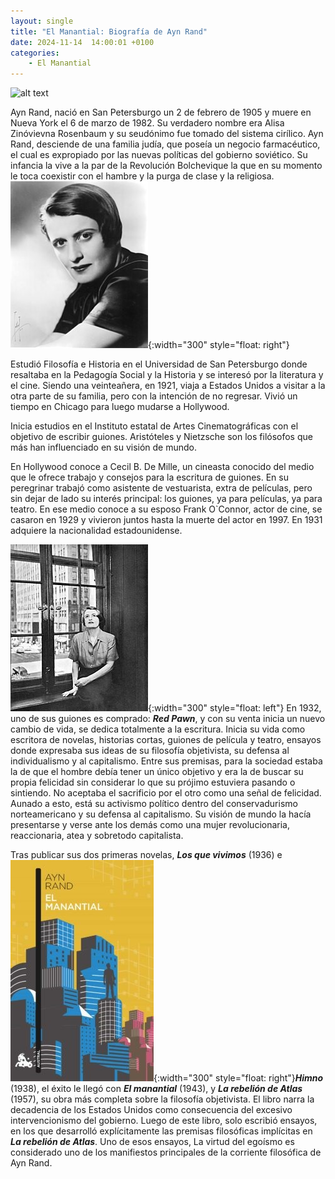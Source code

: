 ```yaml
---
layout: single
title: "El Manantial: Biografía de Ayn Rand"
date: 2024-11-14  14:00:01 +0100
categories: 
    - El Manantial
---
```

![alt text](</assets/img/Biografía  de Ayn Rand.png>)



   
Ayn Rand, nació en San Petersburgo un 2 de febrero de 1905  y muere en Nueva York el 6 de marzo de 1982. Su verdadero nombre era  Alisa Zinóvievna Rosenbaum y su seudónimo fue tomado del sistema cirílico. Ayn Rand, desciende de una familia judía, que poseía un negocio farmacéutico, el cual es expropiado por las nuevas políticas del gobierno soviético.  Su infancia la vive a la par de la Revolución Bolchevique la que en su momento le toca coexistir con el hambre y la purga de clase y la religiosa.![alt text](</assets/img/ayn1.jpg>){:width="300" style="float: right"}


Estudió Filosofía e Historia en el Universidad de San Petersburgo donde resaltaba en la Pedagogía Social y la Historia y  se interesó por la literatura y el cine.  Siendo una veinteañera, en 1921, viaja a Estados Unidos a visitar a la otra parte de su familia, pero con la intención de no regresar. Vivió un tiempo en Chicago para luego mudarse a Hollywood.


Inicia estudios en el Instituto estatal de Artes Cinematográficas con el objetivo de escribir guiones. Aristóteles y Nietzsche son los filósofos que más han influenciado en su visión de mundo. 


En Hollywood conoce a Cecil B. De Mille, un cineasta conocido del medio que le ofrece trabajo y consejos para la escritura de guiones. En su peregrinar trabajó como asistente de vestuarista, extra de películas, pero sin dejar de lado su interés principal: los guiones, ya para películas, ya para teatro. En ese medio conoce a su esposo Frank O`Connor, actor de cine, se casaron en 1929 y vivieron juntos hasta la muerte del actor en 1997. En 1931 adquiere la nacionalidad estadounidense.


![alt text](</assets/img/ayn2.jpg>){:width="300" style="float: left"}  En 1932, uno de sus guiones es comprado: ***Red Pawn***, y con su venta inicia un nuevo cambio de vida, se dedica totalmente a la escritura. Inicia su vida como escritora de novelas, historias cortas, guiones de película y teatro, ensayos donde expresaba sus ideas de su filosofía objetivista, su defensa al individualismo y al capitalismo. Entre sus premisas, para la sociedad estaba la de que el hombre debía tener un único objetivo y era la de buscar su propia felicidad sin considerar lo que su prójimo estuviera pasando o sintiendo. No aceptaba el sacrificio por el otro como una señal de felicidad. Aunado a esto, está su activismo político dentro del conservadurismo norteamericano y su defensa al capitalismo. Su visión de mundo la hacía presentarse y verse ante los demás como una mujer revolucionaria, reaccionaria, atea y sobretodo capitalista. 


Tras publicar sus dos primeras novelas, ***Los que vivimos*** (1936) e ![alt text](</assets/img/ayn3.jpg>){:width="300" style="float: right"}***Himno*** (1938), el éxito le llegó con ***El manantial*** (1943),  y ***La rebelión de Atlas*** (1957), su obra  más completa sobre la filosofía objetivista. El libro narra la decadencia de los Estados Unidos como consecuencia del excesivo intervencionismo del gobierno.  Luego de este libro, solo escribió ensayos, en los que desarrolló explícitamente las premisas filosóficas implícitas en ***La rebelión de Atlas***. Uno de esos ensayos, La virtud del egoísmo es considerado uno de los manifiestos principales de la corriente filosófica de Ayn Rand.




